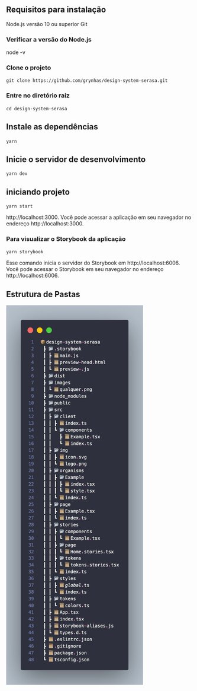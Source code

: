## Requisitos para instalação

Node.js versão 10 ou superior
Git

### Verificar a versão do Node.js 
node -v 

### Clone o projeto
```
git clone https://github.com/grynhas/design-system-serasa.git
```

### Entre no diretório raiz

```
cd design-system-serasa
```

## Instale as dependências
```
yarn
```


## Inicie o servidor de desenvolvimento
```
yarn dev
```

## iniciando projeto 
```
yarn start
```



http://localhost:3000. Você pode acessar a aplicação em seu navegador no endereço http://localhost:3000.


### Para visualizar o Storybook da aplicação
```
yarn storybook
```

Esse comando inicia o servidor do Storybook em http://localhost:6006. Você pode acessar o Storybook em seu navegador no endereço http://localhost:6006.

## Estrutura de Pastas
![Estrutura de Pastas](/imagensDM/organizacao.jpeg)